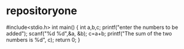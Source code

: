 # repositoryone

#include<stdio.h>
int main()
{
int a,b,c;
printf("enter the numbers to be added");
scanf("%d %d",&a, &b);
c=a+b;
printf("The sum of the two numbers is %d", c);
return 0;
}
